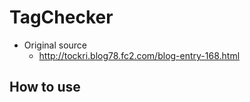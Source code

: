 TagChecker
==========

- Original source
	- http://tockri.blog78.fc2.com/blog-entry-168.html

## How to use


